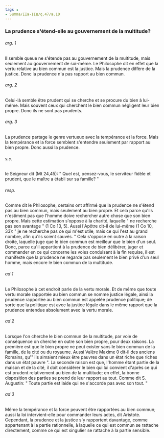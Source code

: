 ```yaml
---
tags : 
- Summa/IIa-IIæ/q.47/a.10
---
```


### La prudence s'étend-elle au gouvernement de la multitude?

###### arg. 1
Il semble queue ne s'étende pas au gouvernement de la multitude, mais seulement au gouvernement de soi-même. Le Philosophe dit en effet que la vertu relative au bien commun est la justice. Mais la prudence diffère de la justice. Donc la prudence n'a pas rapport au bien commun. 

###### arg. 2
Celui-là semble être prudent qui se cherche et se procure du bien à lui-même. Mais souvent ceux qui cherchent le bien commun négligent leur bien propre. Donc ils ne sont pas prudents. 

###### arg. 3
La prudence partage le genre vertueux avec la tempérance et la force. Mais la tempérance et la force semblent s'entendre seulement par rapport au bien propre. Donc aussi la prudence. 

###### s.c.
le Seigneur dit (Mt 24,45): " Quel est, pensez-vous, le serviteur fidèle et prudent, que le maître a établi sur sa famille? " 

###### resp.
Comme dit le Philosophe, certains ont affirmé que la prudence ne s'étend pas au bien commun, mais seulement au bien propre. Et cela parce qu'ils n'estiment pas que l'homme doive rechercher autre chose que son bien propre. Mais cette estimation s'oppose à la charité, laquelle " ne recherche pas son avantage " (1 Co 13, 5). Aussi l'Apôtre dit-il de lui-même (1 Co 10, 33): " je ne recherche pas ce qui m'est utile, mais ce qui l'est au grand nombre, afin qu'ils soient sauvés. " Cela s'oppose en outre à la raison droite, laquelle juge que le bien commun est meilleur que le bien d'un seul. Donc, parce qu'il appartient à la prudence de bien délibérer, juger et commander en ce qui concerne les voies conduisant à la fin requise, il est manifeste que la prudence ne regarde pas seulement le bien privé d'un seul homme, mais encore le bien commun de la multitude. 

###### ad 1
Le Philosophe à cet endroit parle de la vertu morale. Et de même que toute vertu morale rapportée au bien commun se nomme justice légale, ainsi la prudence rapportée au bien commun est appelée prudence politique; de sorte que la politique est avec la justice légale dans le même rapport que la prudence entendue absolument avec la vertu morale. 

###### ad 2
Lorsque l'on cherche le bien commun de la multitude, par voie de conséquence on cherche en outre son bien propre, pour deux raisons. La première est que le bien propre ne peut exister sans le bien commun de la famille, de la cité ou du royaume. Aussi Valère Maxime 0 dit-il des anciens Romains, qu'" ils aimaient mieux être pauvres dans un état riche que riches dans un état pauvre ". La seconde raison est que, l'homme étant partie de la maison et de la cité, il doit considérer le bien qui lui convient d'après ce qui est prudent relativement au bien de la multitude; en effet, la bonne disposition des parties se prend de leur rapport au tout. Comme dit S. Augustin: " Toute partie est laide qui ne s'accorde pas avec son tout. " 

###### ad 3
Même la tempérance et la force peuvent être rapportées au bien commun; aussi la loi intervient-elle pour commander leurs actes, dit Aristote. Cependant, la prudence et la justice s'y rapportent davantage, comme appartenant à la partie rationnelle, à laquelle ce qui est commun se rattache directement, comme ce qui est singulier se rattache à la partie sensible. 

